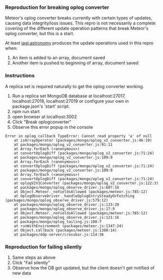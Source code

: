 ### Reproduction for breaking oplog converter

Meteor's oplog converter breaks currently with certain types of updates, causing data integrity/loss issues. This repro is not necessarily a complete covering of the different update operation patterns that break Meteor's oplog converter, but this is a start.

At least [jagi:astronomy](https://jagi.github.io/meteor-astronomy/) produces the update operations used in this repro when:

1. An item is added to an array, document saved
2. Another item is pushed to beginning of array, document saved


### Instructions

A replica set is required naturally to get the oplog converter working.

1. Run a replica set MongoDB database at localhost:27017, localhost:27018, localhost:27019 or configure your own in package.json's 'start' script.
2. npm run start
3. open browser at localhost:3002
4. Click "Break oplogconverter"
5. Observe this error popup in the console

```
Error in oplog callback TypeError: Cannot read property 'a' of null
    at isArrayOperator (packages/mongo/oplog_v2_converter.js:46:19)
    at packages/mongo/oplog_v2_converter.js:91:11
    at Array.forEach (<anonymous>)
    at convertOplogDiff (packages/mongo/oplog_v2_converter.js:71:24)
    at packages/mongo/oplog_v2_converter.js:109:9
    at Array.forEach (<anonymous>)
    at convertOplogDiff (packages/mongo/oplog_v2_converter.js:71:24)
    at packages/mongo/oplog_v2_converter.js:109:9
    at Array.forEach (<anonymous>)
    at convertOplogDiff (packages/mongo/oplog_v2_converter.js:71:24)
    at oplogV2V1Converter (packages/mongo/oplog_v2_converter.js:122:3)
    at packages/mongo/oplog_observe_driver.js:607:16
    at Object.Meteor._noYieldsAllowed (packages/meteor.js:785:12)
    at OplogObserveDriver._handleOplogEntrySteadyOrFetching (packages/mongo/oplog_observe_driver.js:579:12)
    at packages/mongo/oplog_observe_driver.js:133:20
    at packages/mongo/oplog_observe_driver.js:17:9
    at Object.Meteor._noYieldsAllowed (packages/meteor.js:785:12)
    at packages/mongo/oplog_observe_driver.js:121:16
    at packages/mongo/oplog_tailing.js:108:7
    at runWithEnvironment (packages/meteor.js:1347:24)
    at Object.callback (packages/meteor.js:1360:14)
    at packages/ddp-server/crossbar.js:114:36
```

### Reproduction for failing silently

1. Same steps as above
2. Click "Fail silently"
3. Observe how the DB got updated, but the client doesn't get notified of new data
